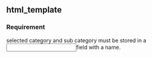 ## html_template

### Requirement

selected category and sub category must be stored in a <input name="user_input"/>field with a name.
